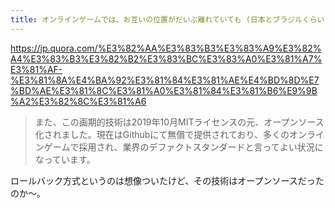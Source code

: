 ```yaml
---
title: オンラインゲームでは、お互いの位置がだいぶ離れていても (日本とブラジルくらい) 何故素早く同期できるのですか？どのように通信しているのでしょうか？ - Quora
---
```


https://jp.quora.com/%E3%82%AA%E3%83%B3%E3%83%A9%E3%82%A4%E3%83%B3%E3%82%B2%E3%83%BC%E3%83%A0%E3%81%A7%E3%81%AF-%E3%81%8A%E4%BA%92%E3%81%84%E3%81%AE%E4%BD%8D%E7%BD%AE%E3%81%8C%E3%81%A0%E3%81%84%E3%81%B6%E9%9B%A2%E3%82%8C%E3%81%A6

> また、この画期的技術は2019年10月MITライセンスの元、オープンソース化されました。現在はGithubにて無償で提供されており、多くのオンラインゲームで採用され、業界のデファクトスタンダードと言ってよい状況になっています。

ロールバック方式というのは想像ついたけど、その技術はオープンソースだったのか〜。
